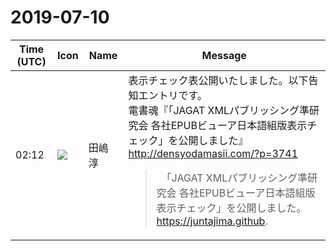 # 2019-07-10

|Time (UTC)|Icon|Name|Message|
|---|---|---|---|
|02:12|![](https://secure.gravatar.com/avatar/698cc14290c3976fdd9f0a23494b87c1.jpg?s=72&d=https%3A%2F%2Fa.slack-edge.com%2Fdf10d%2Fimg%2Favatars%2Fava_0018-72.png)|田嶋　淳|表示チェック表公開いたしました。以下告知エントリです。<br>電書魂『「JAGAT XMLパブリッシング準研究会 各社EPUBビューア日本語組版表示チェック」を公開しました』<br><http://densyodamasii.com/?p=3741><br><blockquote>　「JAGAT XMLパブリッシング準研究会 各社EPUBビューア日本語組版表示チェック」を公開しました。 <https://juntajima.github>.</blockquote>|
